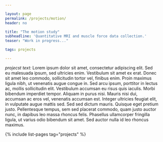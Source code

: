 ```yaml
---

layout: page
permalink: /projects/motion/
header: no

title: "The motion study"
subheadline: 'Quantitative MRI and muscle force data collection.'
teaser: "Work in progress..."

tags: projects

---
```


*projecst text:* Lorem ipsum dolor sit amet, consectetur adipiscing elit. Sed eu malesuada ipsum, sed ultricies enim. Vestibulum 
sit amet ex erat. Donec sit amet leo commodo, sollicitudin tortor vel, finibus enim. Proin maximus ligula nibh, ut venenatis 
augue congue in. Sed arcu ipsum, porttitor in lectus ac, mollis sollicitudin elit. Vestibulum accumsan eu risus quis iaculis. 
Morbi bibendum imperdiet tempor. Aliquam in purus nisi. Mauris nisi dui, accumsan ac eros vel, venenatis accumsan est. Integer 
ultricies feugiat elit, in vulputate augue mattis sed. Sed sed dictum mauris. Quisque eget pretium justo. Pellentesque tempus, 
sem sed placerat commodo, quam justo auctor nunc, in dapibus leo massa rhoncus felis. Phasellus ullamcorper fringilla ligula, 
ut varius odio bibendum sit amet. Sed auctor nulla id leo rhoncus maximus.


{% include list-pages tag="projects" %}